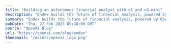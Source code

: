 ```yaml
---
title: "Building an autonomous financial analyst with o1 and o3-mini"
description: "Endex builds the future of financial analysis, powered by OpenAI’s reasoning models."
summary: "Endex builds the future of financial analysis, powered by OpenAI’s reasoning models."
pubDate: "Thu, 27 Feb 2025 09:30:00 GMT"
source: "OpenAI Blog"
url: "https://openai.com/blog/endex"
thumbnail: "/assets/openai_logo.png"
---
```


